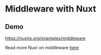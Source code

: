 # Middleware with Nuxt

## Demo
https://nuxtjs.org/examples/middleware

Read more Nuxt on middleware [here](https://nuxtjs.org/guide/routing#middleware)
